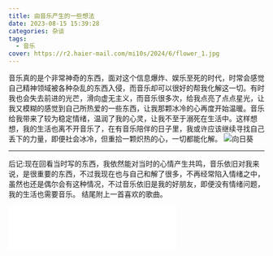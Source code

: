 ```yaml
---
title: 由音乐产生的一些想法
date: 2023-08-15 15:39:28
categories: 杂谈
tags:
  - 音乐
cover: https://r2.haier-mail.com/mi10s/2024/6/flower_1.jpg
---
```

音乐真的是个非常神奇的东西，面对这个信息爆炸、娱乐至死的时代，时常会感觉自己精神领域被各种杂乱的东西入侵，而音乐却可以很好的帮我化解这一切。有时我也会失去前进的光芒，滑向虚无主义，而音乐很多次，给我点亮了点点星光，让我又模糊的感觉到自己所热爱的一些东西，让我那颗冰冷的心再度开始温暖。音乐给我带来了较为稳定情绪，温润了我的心灵，让我不至于溺死在生活中。这样想想，我的生活也离不开音乐了，在有音乐陪伴的日子里，我或许应该继续寻找自己丢下的力量，即便社会冰冷，但重拾一颗炽热的心，一切都能化解。
![向日葵](https://r2.haier-mail.com/mi10s/2024/6/flower_1.jpg)
***
后记:现在回看当时写的东西，我依然能对当时的心情产生共鸣，音乐依旧对我来说，是很重要的东西，不过我现在也与自己和解了很多，不再经常陷入情绪之中，虽然也还是偶尔会有这种情况，不过音乐依旧是我的好朋友，即便没有情绪问题，我的生活也需要音乐。
结尾附上一首喜欢的歌曲。
<iframe frameborder="no" border="0" marginwidth="0" marginheight="0" width=330 height=86 src="//music.163.com/outchain/player?type=2&id=461347460&auto=0&height=66"></iframe>